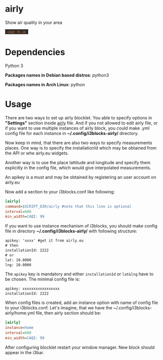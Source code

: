 # airly

Show air quality in your area

![CAQI](airly.png)

# Dependencies

Python 3

**Packages names in Debian based distros**:
python3

**Packages names in Arch Linux**:
python


# Usage

There are two ways to set up airly blocklet. You able to specify options in
**"Settings"** section inside [airly](airly) file. And if you not allowed to
edit airly file, or if you want to use multiple instances of airly block, you
could make .yml config file for each instance in **~/.config/i3blocks-airly/**
directory.

Now keep in mind, that there are also two ways to specify measurements places.
One way is to specify the installationId which may be obtained from the API or
whe airly.eu widgets.

Another way is to use the place lattitude and longitude and specify them explicitly
in the config file, which would give interpolated measurements.

An apikey is a must and may be obtained by registering an user account on airly.eu

Now add a section to your i3blocks.conf like following:
```INI
[airly]
command=$SCRIPT_DIR/airly #note that this line is optional
interval=600
min_width=CAQI: 99
```

If you want to use instance mechanism of i3blocks, you should make config file
in directory **~/.config/i3blocks-airly/** with following structure:
```YML
apikey: 'xxxx' #get it from airly.eu
# then
installationId: 2222
# or
lat: 10.0000
lng: 10.0000
```

The `apikey` key is mandatory and either `installationId` or `lat&lng` have to be chosen.
The minimal config file is:
```YML
apikey: xxxxxxxxxxxxxxxxx
installationId: 2222
```

When config files is created, add an instance option with name of config file
to your i3blocks.conf. Let's imagine, that we have the
~/.config/i3blocks-airly/home.yml file, then airly section should be:
```ini
[airly]
instance=home
interval=600
min_width=CAQI: 99
```

After configuring blocklet restart your window manager.
New block should appear in the i3bar.
